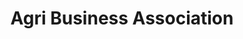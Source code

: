 ---
layout: child_layout/case_studies_item
title: Agri Business Association
permalink: /case-studies/agri-business-association/
content_type: case_study
featured_on_homepage: true
feature_order: 5
feature_image: /assets/img/content/case-studies/agri@2x.jpg

vision: <p>Agribusiness Association of Australia wanted to rebrand to coincide with a new constitution and direction of advocacy. The association started 25 years ago and is the peak body that represents agribusiness in Australia.</p>

strategy_execution: <p>Working with their board and CEO a thorough understanding of the change in the organisations direction and their strategy to be positioned as the leading voice for agribusiness in Australia was gained. This was interpreted into a new brand core as well as the development of a Brand Story to educate the market about the association. The organisation was renamed Agribusiness Australia.</p><p>A new identity was developed that would visually sit the organisation comfortably within their major member organisations. A new tagline of “Advancing Agribusiness in Australia” was also adopted. A reskin of their current website and development of a new corporate brochure was also undertaken as well as enabling the identity to be used for presentation and video content.</p>

testimonial_id: 3

media:
  - src: /assets/img/content/case-studies/agri-1@2x.jpg
  - src: /assets/img/content/case-studies/agri-2@2x.jpg
  - src: /assets/img/content/case-studies/agri-3@2x.jpg
---